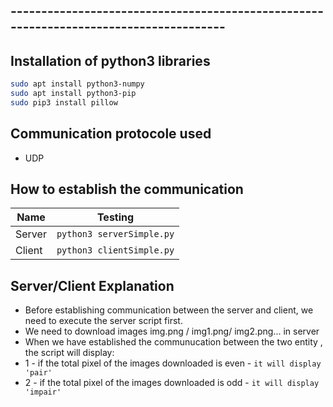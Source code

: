 
## --------------------------------------------------------------------------------------
## Installation of python3 libraries
```sh
sudo apt install python3-numpy
sudo apt install python3-pip
sudo pip3 install pillow
```
## Communication protocole used 
- UDP

## How to establish the communication 

| Name | Testing|
| ------ | ------ |
| Server | ``` python3 serverSimple.py ``` |
| Client | ``` python3 clientSimple.py ``` |

## Server/Client Explanation
- Before establishing communication between the server and client, we need to execute
the server script first.
- We need to download images img.png / img1.png/ img2.png... in server
- When we have established the communucation between the two entity , the script will display:
- 1 - if the total pixel of the images downloaded is even - `it will display 'pair'`
- 2 - if the total pixel of the images downloaded is odd - `it will display 'impair'`
